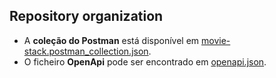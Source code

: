 ## Repository organization

* A **coleção do Postman** está disponível em [movie-stack.postman_collection.json](https://github.com/movie-stack/report-main/blob/main/docs/movie-stack.postman_collection.json).
* O ficheiro **OpenApi** pode ser encontrado em [openapi.json](https://github.com/movie-stack/report-main/blob/main/docs/openapi.json).
